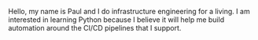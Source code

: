 Hello, my name is Paul and I do infrastructure engineering for a living. I am interested in learning Python because I believe it will help me build automation around the CI/CD pipelines that I support.
